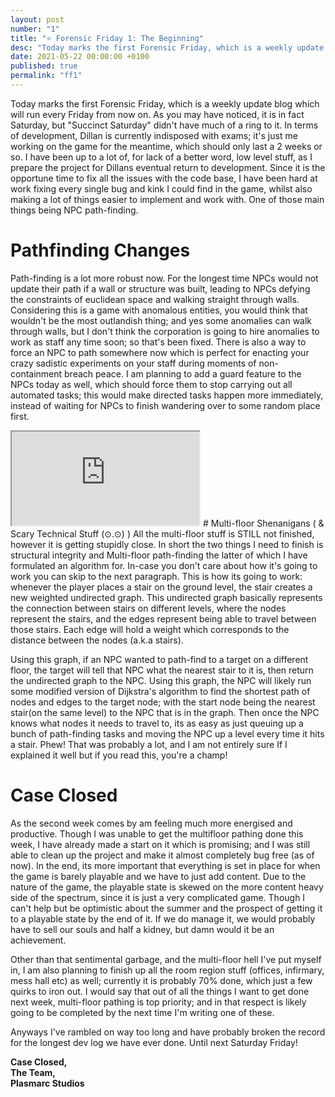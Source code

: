 ```yaml
---
layout: post
number: "1"
title: "⭐ Forensic Friday 1: The Beginning"
desc: "Today marks the first Forensic Friday, which is a weekly update blog which will run every Friday from now on. As you may have noticed, it is in fact Saturday, but 'Succinct Saturday' didn't have much of a ring to it.  In terms of development, Dillan is currently indisposed with exams;  it's just me working on the game for the meantime, which should only last a 2 weeks or so. I have been up to a lot of, for lack of a better word, low level stuff, as I prepare the project for Dillans eventual return to development. Since it is the opportune time to fix all the issues with the code base, I have been hard at work fixing every single bug and kink I could find in the game, whilst also making a lot of things easier to implement and work with. One of those main things being NPC path-finding."
date: 2021-05-22 00:00:00 +0100
published: true
permalink: "ff1"
---
```

Today marks the first Forensic Friday, which is a weekly update blog which will run every Friday from now on. As you may have noticed, it is in fact Saturday, but "Succinct Saturday" didn't have much of a ring to it.  In terms of development, Dillan is currently indisposed with exams;  it's just me working on the game for the meantime, which should only last a 2 weeks or so. I have been up to a lot of, for lack of a better word, low level stuff, as I prepare the project for Dillans eventual return to development. Since it is the opportune time to fix all the issues with the code base, I have been hard at work fixing every single bug and kink I could find in the game, whilst also making a lot of things easier to implement and work with. One of those main things being NPC path-finding.

# Pathfinding Changes
Path-finding is a lot more robust now. For the longest time NPCs would not update their path if a wall or structure was built, leading to NPCs defying the constraints of euclidean space and walking straight through walls. Considering this is a game with anomalous entities, you would think that wouldn't be the most outlandish thing; and yes some anomalies can walk through walls, but I don't think the corporation is going to hire anomalies to work as staff any time soon; so that's been fixed. There is also a way to force an NPC to path somewhere now which is perfect for enacting your crazy sadistic experiments on your staff during moments of non-containment breach peace. I am planning to add a guard feature to the NPCs today as well, which should force them to stop carrying out all automated tasks; this would make directed tasks happen more immediately, instead of waiting for NPCs to finish wandering over to some random place first. 

<iframe src="https://www.youtube.com/embed/a6z3GlhptBo"></iframe>
# Multi-floor Shenanigans ( & Scary Technical Stuff (⊙.⊙)  )
All the multi-floor stuff is STILL not finished, however it is getting stupidly close. In short the two things I need to finish is structural integrity and Multi-floor path-finding the latter of which I have formulated an algorithm for. In-case you don't care about how it's going to work you can skip to the next paragraph. This is how its going to work: whenever the player places a stair on the ground level, the stair creates a new weighted undirected graph. This undirected graph basically represents the connection between stairs on different levels, where the nodes represent the stairs, and the edges represent being able to travel between those stairs. Each edge will hold a weight which corresponds to  the distance between the nodes (a.k.a stairs). 

Using this graph, if an NPC wanted to path-find to a target on a different floor, the target will tell that NPC what the nearest stair to it is, then return the undirected graph to the NPC. Using this graph, the NPC will likely run some modified version of Dijkstra's algorithm to find the shortest path of nodes and edges to the target node; with the start node being the nearest stair(on the same level) to the NPC that is in the graph. Then once the NPC knows what nodes it needs to travel to, its as easy as just queuing up a bunch of path-finding tasks and moving the NPC up a level every time it hits a stair. Phew! That was probably a lot, and I am not entirely sure If I explained it well but if you read this, you're a champ! 

# Case Closed
As the second week comes by am feeling much more energised and productive. Though I was unable to get the multifloor pathing done this week, I have already made a start on it which is promising; and I was still able to clean up the project and make it almost completely bug free (as of now). In the end, its more important that everything is set in place for when the game is barely playable and we have to just add content. Due to the nature of the game, the playable state is skewed on the more content heavy side of the spectrum, since it is just a very complicated game. Though I can't help but be optimistic about the summer and the prospect of getting it to a playable state by the end of it. If we do manage it, we would probably have to sell our souls and half a kidney, but damn would it be an achievement. 

Other than that sentimental garbage, and the multi-floor hell I've put myself in, I am also planning to finish up all the room region stuff (offices, infirmary, mess hall etc) as well; currently it is probably 70% done, which just a few quirks to iron out. I would say that out of all the things I want to get done next week, multi-floor pathing is top priority; and in that respect is likely going to be completed by the next time I'm writing one of these.

Anyways I've rambled on way too long and have probably broken the record for the longest dev log we have ever done. Until next Saturday Friday!

**Case Closed,**\
**The Team,**\
**Plasmarc Studios**